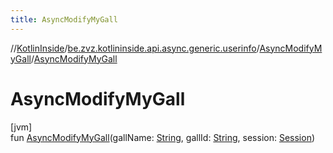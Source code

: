 ```yaml
---
title: AsyncModifyMyGall
---
```

//[KotlinInside](../../../index.html)/[be.zvz.kotlininside.api.async.generic.userinfo](../index.html)/[AsyncModifyMyGall](index.html)/[AsyncModifyMyGall](-async-modify-my-gall.html)



# AsyncModifyMyGall



[jvm]\
fun [AsyncModifyMyGall](-async-modify-my-gall.html)(gallName: [String](https://kotlinlang.org/api/latest/jvm/stdlib/kotlin/-string/index.html), gallId: [String](https://kotlinlang.org/api/latest/jvm/stdlib/kotlin/-string/index.html), session: [Session](../../be.zvz.kotlininside.session/-session/index.html))





